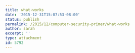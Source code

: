 ```yaml
---
title: what-works
date: '2015-12-31T15:07:53-08:00'
status: publish
permalink: /2015/12/computer-security-primer/what-works
author: sarah
excerpt: ''
type: attachment
id: 5792
---
```

<!DOCTYPE html PUBLIC "-//W3C//DTD HTML 4.0 Transitional//EN" "http://www.w3.org/TR/REC-html40/loose.dtd">
<?xml encoding="UTF-8">
